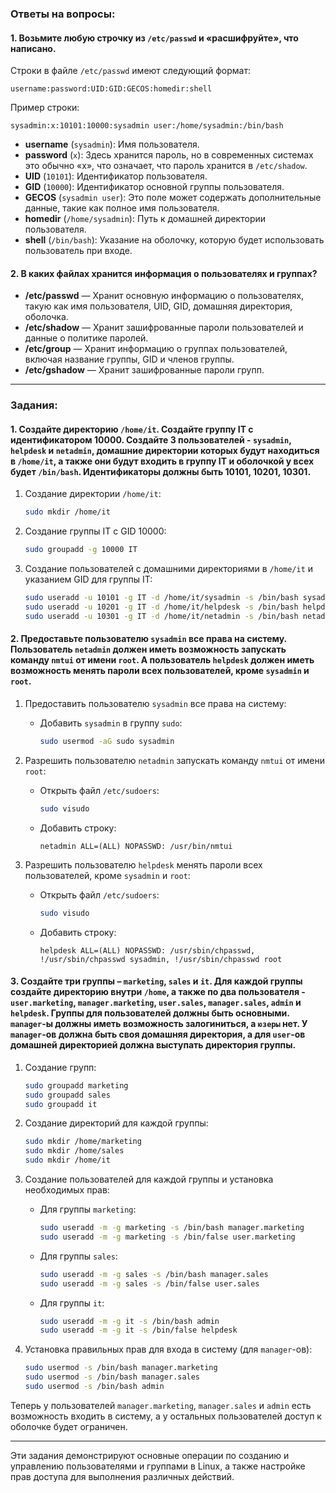 ### Ответы на вопросы:

#### 1. **Возьмите любую строчку из `/etc/passwd` и «расшифруйте», что написано.**

Строки в файле `/etc/passwd` имеют следующий формат:
```
username:password:UID:GID:GECOS:homedir:shell
```

Пример строки:
```
sysadmin:x:10101:10000:sysadmin user:/home/sysadmin:/bin/bash
```

- **username** (`sysadmin`): Имя пользователя.
- **password** (`x`): Здесь хранится пароль, но в современных системах это обычно «x», что означает, что пароль хранится в `/etc/shadow`.
- **UID** (`10101`): Идентификатор пользователя.
- **GID** (`10000`): Идентификатор основной группы пользователя.
- **GECOS** (`sysadmin user`): Это поле может содержать дополнительные данные, такие как полное имя пользователя.
- **homedir** (`/home/sysadmin`): Путь к домашней директории пользователя.
- **shell** (`/bin/bash`): Указание на оболочку, которую будет использовать пользователь при входе.

#### 2. **В каких файлах хранится информация о пользователях и группах?**

- **/etc/passwd** — Хранит основную информацию о пользователях, такую как имя пользователя, UID, GID, домашняя директория, оболочка.
- **/etc/shadow** — Хранит зашифрованные пароли пользователей и данные о политике паролей.
- **/etc/group** — Хранит информацию о группах пользователей, включая название группы, GID и членов группы.
- **/etc/gshadow** — Хранит зашифрованные пароли групп.

---

### Задания:

#### 1. **Создайте директорию `/home/it`. Создайте группу IT с идентификатором 10000. Создайте 3 пользователей - `sysadmin`, `helpdesk` и `netadmin`, домашние директории которых будут находиться в `/home/it`, а также они будут входить в группу IT и оболочкой у всех будет `/bin/bash`. Идентификаторы должны быть 10101, 10201, 10301.**

1. Создание директории `/home/it`:
   ```bash
   sudo mkdir /home/it
   ```

2. Создание группы IT с GID 10000:
   ```bash
   sudo groupadd -g 10000 IT
   ```

3. Создание пользователей с домашними директориями в `/home/it` и указанием GID для группы IT:
   ```bash
   sudo useradd -u 10101 -g IT -d /home/it/sysadmin -s /bin/bash sysadmin
   sudo useradd -u 10201 -g IT -d /home/it/helpdesk -s /bin/bash helpdesk
   sudo useradd -u 10301 -g IT -d /home/it/netadmin -s /bin/bash netadmin
   ```

#### 2. **Предоставьте пользователю `sysadmin` все права на систему. Пользователь `netadmin` должен иметь возможность запускать команду `nmtui` от имени `root`. А пользователь `helpdesk` должен иметь возможность менять пароли всех пользователей, кроме `sysadmin` и `root`.**

1. Предоставить пользователю `sysadmin` все права на систему:
   - Добавить `sysadmin` в группу `sudo`:
     ```bash
     sudo usermod -aG sudo sysadmin
     ```

2. Разрешить пользователю `netadmin` запускать команду `nmtui` от имени `root`:
   - Открыть файл `/etc/sudoers`:
     ```bash
     sudo visudo
     ```
   - Добавить строку:
     ```
     netadmin ALL=(ALL) NOPASSWD: /usr/bin/nmtui
     ```

3. Разрешить пользователю `helpdesk` менять пароли всех пользователей, кроме `sysadmin` и `root`:
   - Открыть файл `/etc/sudoers`:
     ```bash
     sudo visudo
     ```
   - Добавить строку:
     ```
     helpdesk ALL=(ALL) NOPASSWD: /usr/sbin/chpasswd, !/usr/sbin/chpasswd sysadmin, !/usr/sbin/chpasswd root
     ```

#### 3. **Создайте три группы – `marketing`, `sales` и `it`. Для каждой группы создайте директорию внутри `/home`, а также по два пользователя - `user.marketing`, `manager.marketing`, `user.sales`, `manager.sales`, `admin` и `helpdesk`. Группы для пользователей должны быть основными. `manager`-ы должны иметь возможность залогиниться, а `юзеры` нет. У `manager`-ов должна быть своя домашняя директория, а для `user`-ов домашней директорией должна выступать директория группы.**

1. Создание групп:
   ```bash
   sudo groupadd marketing
   sudo groupadd sales
   sudo groupadd it
   ```

2. Создание директорий для каждой группы:
   ```bash
   sudo mkdir /home/marketing
   sudo mkdir /home/sales
   sudo mkdir /home/it
   ```

3. Создание пользователей для каждой группы и установка необходимых прав:
   - Для группы `marketing`:
     ```bash
     sudo useradd -m -g marketing -s /bin/bash manager.marketing
     sudo useradd -m -g marketing -s /bin/false user.marketing
     ```
   - Для группы `sales`:
     ```bash
     sudo useradd -m -g sales -s /bin/bash manager.sales
     sudo useradd -m -g sales -s /bin/false user.sales
     ```
   - Для группы `it`:
     ```bash
     sudo useradd -m -g it -s /bin/bash admin
     sudo useradd -m -g it -s /bin/false helpdesk
     ```

4. Установка правильных прав для входа в систему (для `manager`-ов):
   ```bash
   sudo usermod -s /bin/bash manager.marketing
   sudo usermod -s /bin/bash manager.sales
   sudo usermod -s /bin/bash admin
   ```

Теперь у пользователей `manager.marketing`, `manager.sales` и `admin` есть возможность входить в систему, а у остальных пользователей доступ к оболочке будет ограничен.

---

Эти задания демонстрируют основные операции по созданию и управлению пользователями и группами в Linux, а также настройке прав доступа для выполнения различных действий.